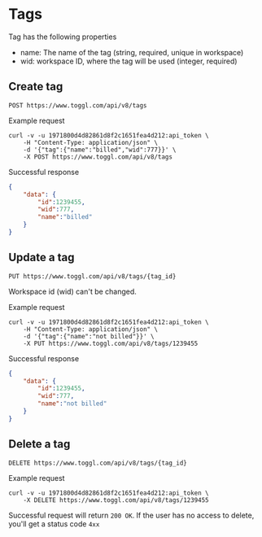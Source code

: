 Tags
====================

Tag has the following properties
* name: The name of the tag (string, required, unique in workspace)
* wid: workspace ID, where the tag will be used (integer, required)

## Create tag ##

`POST https://www.toggl.com/api/v8/tags`

Example request

```shell
curl -v -u 1971800d4d82861d8f2c1651fea4d212:api_token \
	-H "Content-Type: application/json" \
	-d '{"tag":{"name":"billed","wid":777}}' \
	-X POST https://www.toggl.com/api/v8/tags

```

Successful response
```json
{
	"data": {
		"id":1239455,
		"wid":777,
		"name":"billed"
	}
}
```

## Update a tag ##
`PUT https://www.toggl.com/api/v8/tags/{tag_id}`

Workspace id (wid) can't be changed.

Example request
```shell
curl -v -u 1971800d4d82861d8f2c1651fea4d212:api_token \
	-H "Content-Type: application/json" \
	-d '{"tag":{"name":"not billed"}}' \
	-X PUT https://www.toggl.com/api/v8/tags/1239455
```

Successful response
```json
{
	"data": {
		"id":1239455,
		"wid":777,
		"name":"not billed"
	}
}
```

## Delete a tag ##

`DELETE https://www.toggl.com/api/v8/tags/{tag_id}`

Example request
```shell
curl -v -u 1971800d4d82861d8f2c1651fea4d212:api_token \
	-X DELETE https://www.toggl.com/api/v8/tags/1239455
```

Successful request will return `200 OK`. If the user has no access to delete, you'll get a status code `4xx`